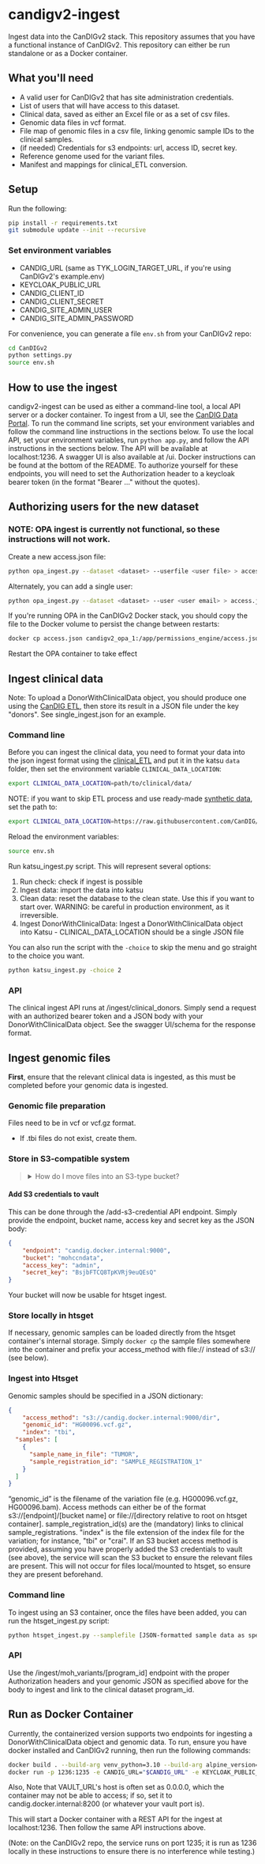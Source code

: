 # candigv2-ingest

Ingest data into the CanDIGv2 stack. This repository assumes that you have a functional instance of CanDIGv2.
This repository can either be run standalone or as a Docker container.

## What you'll need

* A valid user for CanDIGv2 that has site administration credentials.
* List of users that will have access to this dataset.
* Clinical data, saved as either an Excel file or as a set of csv files.
* Genomic data files in vcf format.
* File map of genomic files in a csv file, linking genomic sample IDs to the clinical samples.
* (if needed) Credentials for s3 endpoints: url, access ID, secret key.
* Reference genome used for the variant files.
* Manifest and mappings for clinical_ETL conversion.

## Setup
Run the following:
```bash
pip install -r requirements.txt
git submodule update --init --recursive
```

### Set environment variables

* CANDIG_URL (same as TYK_LOGIN_TARGET_URL, if you're using CanDIGv2's example.env)
* KEYCLOAK_PUBLIC_URL
* CANDIG_CLIENT_ID
* CANDIG_CLIENT_SECRET
* CANDIG_SITE_ADMIN_USER
* CANDIG_SITE_ADMIN_PASSWORD

For convenience, you can generate a file `env.sh` from your CanDIGv2 repo:

```bash
cd CanDIGv2
python settings.py
source env.sh
```

## How to use the ingest
candigv2-ingest can be used as either a command-line tool, a local API server or a docker container. To ingest from a UI, see the [CanDIG Data Portal](https://github.com/CanDIG/candig-data-portal). To run the command line scripts, set your environment variables and follow the command line instructions in the sections below. To use the local API, set your environment variables, run `python app.py`, and follow the API instructions in the sections below. The API will be available at localhost:1236. A swagger UI is also available at /ui. Docker instructions can be found at the bottom of the README. To authorize yourself for these endpoints, you will need to set the Authorization header to a keycloak bearer token (in the format "Bearer ..." without the quotes).


## Authorizing users for the new dataset
### NOTE: OPA ingest is currently not functional, so these instructions will not work.
Create a new access.json file:

```bash
python opa_ingest.py --dataset <dataset> --userfile <user file> > access.json
```

Alternately, you can add a single user:

```bash
python opa_ingest.py --dataset <dataset> --user <user email> > access.json
```

If you're running OPA in the CanDIGv2 Docker stack, you should copy the file to the Docker volume to persist the change between restarts:

```bash
docker cp access.json candigv2_opa_1:/app/permissions_engine/access.json
```

Restart the OPA container to take effect

## Ingest clinical data
Note: To upload a DonorWithClinicalData object, you should produce one using the [CanDIG ETL](https://github.com/CanDIG/clinical_ETL_code), then store its result in a JSON file under the key "donors". See single_ingest.json for an example.

### Command line
Before you can ingest the clinical data, you need to format your data into the json ingest format using the [clinical_ETL](https://github.com/CanDIG/clinical_ETL_data) and put it in the katsu `data` folder, then set the environment variable `CLINICAL_DATA_LOCATION`:

```bash
export CLINICAL_DATA_LOCATION=path/to/clinical/data/
```

NOTE: if you want to skip ETL process and use ready-made [synthetic data](https://github.com/CanDIG/katsu/tree/develop/chord_metadata_service/mohpackets/data/small_dataset/synthetic_data), set the path to:

```bash
export CLINICAL_DATA_LOCATION=https://raw.githubusercontent.com/CanDIG/katsu/develop/chord_metadata_service/mohpackets/data/small_dataset/synthetic_data/
```

Reload the environment variables:

```bash
source env.sh
```

Run katsu_ingest.py script. This will represent several options:

1. Run check: check if ingest is possible
2. Ingest data: import the data into katsu
3. Clean data: reset the database to the clean state. Use this if you want to start over. WARNING: be careful in production environment, as it irreversible.
4. Ingest DonorWithClinicalData: Ingest a DonorWithClinicalData object into Katsu - CLINICAL_DATA_LOCATION should be a single JSON file

You can also run the script with the `-choice` to skip the menu and go straight to the choice you want.

```bash
python katsu_ingest.py -choice 2
```

### API
The clinical ingest API runs at /ingest/clinical_donors. Simply send a request with an authorized bearer token and a JSON body with your DonorWithClinicalData object. See the swagger UI/schema for the response format.


## Ingest genomic files

**First**, ensure that the relevant clinical data is ingested, as this must be completed before your genomic data is ingested.

### Genomic file preparation

Files need to be in vcf or vcf.gz format.

* If .tbi files do not exist, create them.

### Store in S3-compatible system

<blockquote><details><summary>How do I move files into an S3-type bucket?</summary>
Ingest files into S3-compatible stores one endpoint/bucket at a time.

```bash
python s3_ingest.py --sample <sample>|--samplefile <samplefile> --endpoint <S3 endpoint> --bucket <S3 bucket> --awsfile <aws credentials>
```

</details></blockquote>


#### Add S3 credentials to vault
This can be done through the /add-s3-credential API endpoint. Simply provide the endpoint, bucket name, access key and secret key as the JSON body:
```json
{
	"endpoint": "candig.docker.internal:9000",
	"bucket": "mohccndata",
	"access_key": "admin",
	"secret_key": "BsjbFTCQ8TpKVRj9euQEsQ"
}
```
Your bucket will now be usable for htsget ingest.

### Store locally in htsget
If necessary, genomic samples can be loaded directly from the htsget container's internal storage. Simply `docker cp` the sample files somewhere into the container and prefix your access_method with file:// instead of s3:// (see below).

### Ingest into Htsget

Genomic samples should be specified in a JSON dictionary:
```json
{
	"access_method": "s3://candig.docker.internal:9000/dir",
	"genomic_id": "HG00096.vcf.gz",
	"index": "tbi",
  "samples": [
    {
      "sample_name_in_file": "TUMOR",
      "sample_registration_id": "SAMPLE_REGISTRATION_1"
    }
  ]
}
```
“genomic_id” is the filename of the variation file (e.g. HG00096.vcf.gz, HG00096.bam). Access methods can either be of the format s3://[endpoint]/[bucket name] or file://[directory relative to root on htsget container]. sample_registration_id(s) are the (mandatory) links to clinical sample_registrations.
"index" is the file extension of the index file for the variation; for instance, "tbi" or "crai".
If an S3 bucket access method is provided, assuming you have properly added the S3 credentials to vault (see above), the service will scan the S3 bucket to ensure the relevant files are present.
This will not occur for files local/mounted to htsget, so ensure they are present beforehand.

### Command line
To ingest using an S3 container, once the files have been added, you can run the htsget_ingest.py script:
```bash
python htsget_ingest.py --samplefile [JSON-formatted sample data as specified] --dataset <clinical dataset> --reference <reference genome, either hg37 or hg38> --indexing <optional, force re-index>
```

### API
Use the /ingest/moh_variants/[program_id] endpoint with the proper Authorization headers and your genomic JSON as specified above for the body to ingest and link to the clinical dataset program_id.

## Run as Docker Container
Currently, the containerized version supports two endpoints for ingesting a DonorWithClinicalData object and genomic data.
To run, ensure you have docker installed and CanDIGv2 running, then run the following commands:
```bash
docker build . --build-arg venv_python=3.10 --build-arg alpine_version=3.14 -t ingest_app
docker run -p 1236:1235 -e CANDIG_URL="$CANDIG_URL" -e KEYCLOAK_PUBLIC_URL="$KEYCLOAK_PUBLIC_URL" -e VAULT_URL="http://candig.docker.internal:8200" -e CANDIG_CLIENT_ID="$CANDIG_CLIENT_ID" -e CANDIG_CLIENT_SECRET="$CANDIG_CLIENT_SECRET" --name candig-ingest-dev --add-host candig.docker.internal:[YOUR LOCAL IP] ingest_app
```

Also, Note that VAULT_URL's host is often set as 0.0.0.0, which the container may not be able to access;
if so, set it to candig.docker.internal:8200 (or whatever your vault port is).


This will start a Docker container with a REST API for the ingest at localhost:1236. Then follow the same API instructions above.

(Note: on the CanDIGv2 repo, the service runs on port 1235; it is run as 1236 locally in these instructions to ensure there is no
interference while testing.)
